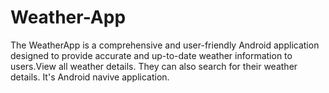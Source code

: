 # Weather-App
The WeatherApp is a comprehensive and user-friendly Android application designed to provide accurate and up-to-date weather information to users.View all weather details. They can also search for their weather details.  It's Android navive application.
